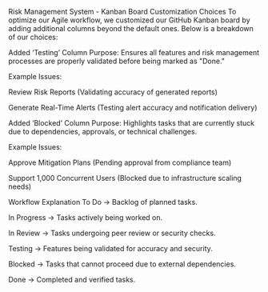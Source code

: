 Risk Management System - Kanban Board
Customization Choices
To optimize our Agile workflow, we customized our GitHub Kanban board by adding additional columns beyond the default ones. Below is a breakdown of our choices:

Added ‘Testing’ Column
Purpose: Ensures all features and risk management processes are properly validated before being marked as "Done."

Example Issues:

Review Risk Reports (Validating accuracy of generated reports)

Generate Real-Time Alerts (Testing alert accuracy and notification delivery)

Added ‘Blocked’ Column
Purpose: Highlights tasks that are currently stuck due to dependencies, approvals, or technical challenges.

Example Issues:

Approve Mitigation Plans (Pending approval from compliance team)

Support 1,000 Concurrent Users (Blocked due to infrastructure scaling needs)

Workflow Explanation
To Do → Backlog of planned tasks.

In Progress → Tasks actively being worked on.

In Review → Tasks undergoing peer review or security checks.

Testing → Features being validated for accuracy and security.

Blocked → Tasks that cannot proceed due to external dependencies.

Done → Completed and verified tasks.

